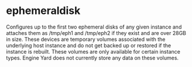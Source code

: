 ephemeraldisk
========

Configures up to the first two ephemeral disks of any given instance and attaches them as /tmp/eph1 and /tmp/eph2 if they exist and are over 28GB in size. These devices are temporary volumes associated with the underlying host instance and do not get backed up or restored if the instance is rebuilt. These volumes are only available for certain instance types. Engine Yard does not currently store any data on these volumes.
